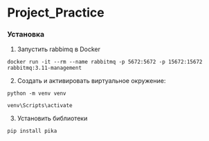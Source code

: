 # Project_Practice

### Установка
1. Запустить rabbimq в Docker

`docker run -it --rm --name rabbitmq -p 5672:5672 -p 15672:15672 rabbitmq:3.11-management`

2. Создать и активировать виртуальное окружение:

  `python -m venv venv`

  `venv\Scripts\activate`

3. Установить библиотеки

`pip install pika`

